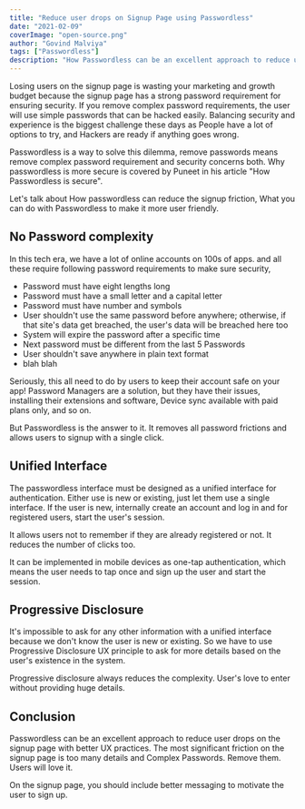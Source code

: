 ```yaml
---
title: "Reduce user drops on Signup Page using Passwordless"
date: "2021-02-09"
coverImage: "open-source.png"
author: "Govind Malviya"
tags: ["Passwordless"]
description: "How Passwordless can be an excellent approach to reduce user drops on the signup page with better UX practices."
---
```


Losing users on the signup page is wasting your marketing and growth budget because the signup page has a strong password requirement for ensuring security. If you remove complex password requirements, the user will use simple passwords that can be hacked easily. Balancing security and experience is the biggest challenge these days as People have a lot of options to try, and Hackers are ready if anything goes wrong. 

Passwordless is a way to solve this dilemma, remove passwords means remove complex password requirement and security concerns both. Why passwordless is more secure is covered by Puneet in his article "How Passwordless is secure".

Let's talk about How passwordless can reduce the signup friction, What you can do with Passwordless to make it more user friendly.

## No Password complexity

In this tech era, we have a lot of online accounts on 100s of apps. and all these require following password requirements to make sure security, 
- Password must have eight lengths long
- Password must have a small letter and a capital letter 
- Password must have number and symbols 
- User shouldn't use the same password before anywhere; otherwise, if that site's data get breached, the user's data will be breached here too
- System will expire the password after a specific time 
- Next password must be different from the last 5 Passwords 
- User shouldn't save anywhere in plain text format 
- blah blah

Seriously, this all need to do by users to keep their account safe on your app! Password Managers are a solution, but they have their issues, installing their extensions and software, Device sync available with paid plans only, and so on. 

But Passwordless is the answer to it. It removes all password frictions and allows users to signup with a single click. 

## Unified Interface 

The passwordless interface must be designed as a unified interface for authentication. Either use is new or existing, just let them use a single interface. If the user is new, internally create an account and log in and for registered users, start the user's session. 

It allows users not to remember if they are already registered or not. It reduces the number of clicks too.

It can be implemented in mobile devices as one-tap authentication, which means the user needs to tap once and sign up the user and start the session. 

## Progressive Disclosure 

It's impossible to ask for any other information with a unified interface because we don't know the user is new or existing. So we have to use Progressive Disclosure UX principle to ask for more details based on the user's existence in the system. 

Progressive disclosure always reduces the complexity. User's love to enter without providing huge details. 

## Conclusion 
Passwordless can be an excellent approach to reduce user drops on the signup page with better UX practices. The most significant friction on the signup page is too many details and Complex Passwords. Remove them. Users will love it. 

On the signup page, you should include better messaging to motivate the user to sign up. 
